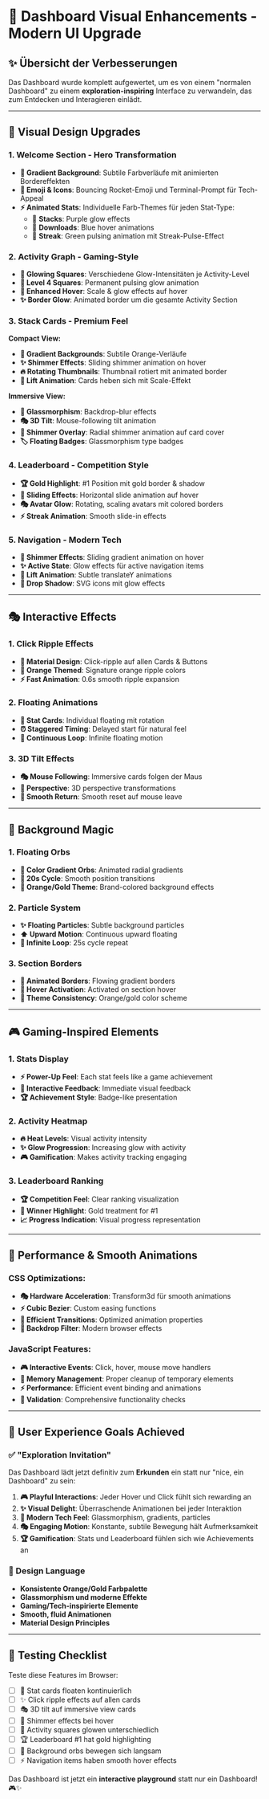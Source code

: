 # 🚀 Dashboard Visual Enhancements - Modern UI Upgrade

## ✨ Übersicht der Verbesserungen

Das Dashboard wurde komplett aufgewertet, um es von einem "normalen Dashboard" zu einem **exploration-inspiring** Interface zu verwandeln, das zum Entdecken und Interagieren einlädt.

---

## 🎨 Visual Design Upgrades

### 1. Welcome Section - Hero Transformation
- **🌈 Gradient Background**: Subtile Farbverläufe mit animierten Bordereffekten
- **🚀 Emoji & Icons**: Bouncing Rocket-Emoji und Terminal-Prompt für Tech-Appeal
- **⚡ Animated Stats**: Individuelle Farb-Themes für jeden Stat-Type:
  - 💜 **Stacks**: Purple glow effects 
  - 🔵 **Downloads**: Blue hover animations
  - 💚 **Streak**: Green pulsing animation mit Streak-Pulse-Effect

### 2. Activity Graph - Gaming-Style
- **💎 Glowing Squares**: Verschiedene Glow-Intensitäten je Activity-Level
- **🌟 Level 4 Squares**: Permanent pulsing glow animation
- **🎯 Enhanced Hover**: Scale & glow effects auf hover
- **✨ Border Glow**: Animated border um die gesamte Activity Section

### 3. Stack Cards - Premium Feel
**Compact View:**
- **🎨 Gradient Backgrounds**: Subtile Orange-Verläufe
- **✨ Shimmer Effects**: Sliding shimmer animation on hover
- **🔥 Rotating Thumbnails**: Thumbnail rotiert mit animated border
- **💫 Lift Animation**: Cards heben sich mit Scale-Effekt

**Immersive View:**
- **🌊 Glassmorphism**: Backdrop-blur effects
- **🎭 3D Tilt**: Mouse-following tilt animation
- **💎 Shimmer Overlay**: Radial shimmer animation auf card cover
- **🏷️ Floating Badges**: Glassmorphism type badges

### 4. Leaderboard - Competition Style
- **🏆 Gold Highlight**: #1 Position mit gold border & shadow
- **💫 Sliding Effects**: Horizontal slide animation auf hover
- **🎭 Avatar Glow**: Rotating, scaling avatars mit colored borders
- **⚡ Streak Animation**: Smooth slide-in effects

### 5. Navigation - Modern Tech
- **🌊 Shimmer Effects**: Sliding gradient animation on hover
- **✨ Active State**: Glow effects für active navigation items
- **🎯 Lift Animation**: Subtle translateY animations
- **💎 Drop Shadow**: SVG icons mit glow effects

---

## 🎭 Interactive Effects

### 1. Click Ripple Effects
- **💫 Material Design**: Click-ripple auf allen Cards & Buttons
- **🎨 Orange Themed**: Signature orange ripple colors
- **⚡ Fast Animation**: 0.6s smooth ripple expansion

### 2. Floating Animations
- **🎈 Stat Cards**: Individual floating mit rotation
- **⏰ Staggered Timing**: Delayed start für natural feel
- **🌊 Continuous Loop**: Infinite floating motion

### 3. 3D Tilt Effects
- **🎭 Mouse Following**: Immersive cards folgen der Maus
- **📐 Perspective**: 3D perspective transformations
- **🎯 Smooth Return**: Smooth reset auf mouse leave

---

## 🌌 Background Magic

### 1. Floating Orbs
- **🌈 Color Gradient Orbs**: Animated radial gradients
- **🔄 20s Cycle**: Smooth position transitions
- **🎨 Orange/Gold Theme**: Brand-colored background effects

### 2. Particle System
- **✨ Floating Particles**: Subtle background particles
- **⬆️ Upward Motion**: Continuous upward floating
- **🔄 Infinite Loop**: 25s cycle repeat

### 3. Section Borders
- **🌊 Animated Borders**: Flowing gradient borders
- **💎 Hover Activation**: Activated on section hover
- **🎨 Theme Consistency**: Orange/gold color scheme

---

## 🎮 Gaming-Inspired Elements

### 1. Stats Display
- **⚡ Power-Up Feel**: Each stat feels like a game achievement
- **🎯 Interactive Feedback**: Immediate visual feedback
- **🏆 Achievement Style**: Badge-like presentation

### 2. Activity Heatmap
- **🔥 Heat Levels**: Visual activity intensity
- **✨ Glow Progression**: Increasing glow with activity
- **🎮 Gamification**: Makes activity tracking engaging

### 3. Leaderboard Ranking
- **🏆 Competition Feel**: Clear ranking visualization
- **👑 Winner Highlight**: Gold treatment for #1
- **📈 Progress Indication**: Visual progress representation

---

## 🚀 Performance & Smooth Animations

### CSS Optimizations:
- **🎭 Hardware Acceleration**: Transform3d für smooth animations
- **⚡ Cubic Bezier**: Custom easing functions
- **🎯 Efficient Transitions**: Optimized animation properties
- **💎 Backdrop Filter**: Modern browser effects

### JavaScript Features:
- **🎮 Interactive Events**: Click, hover, mouse move handlers
- **🧹 Memory Management**: Proper cleanup of temporary elements
- **⚡ Performance**: Efficient event binding and animations
- **🎯 Validation**: Comprehensive functionality checks

---

## 🎯 User Experience Goals Achieved

### ✅ "Exploration Invitation" 
Das Dashboard lädt jetzt definitiv zum **Erkunden** ein statt nur "nice, ein Dashboard" zu sein:

1. **🎮 Playful Interactions**: Jeder Hover und Click fühlt sich rewarding an
2. **✨ Visual Delight**: Überraschende Animationen bei jeder Interaktion  
3. **🚀 Modern Tech Feel**: Glassmorphism, gradients, particles
4. **🎭 Engaging Motion**: Konstante, subtile Bewegung hält Aufmerksamkeit
5. **🏆 Gamification**: Stats und Leaderboard fühlen sich wie Achievements an

### 🎨 Design Language
- **Konsistente Orange/Gold Farbpalette**
- **Glassmorphism und moderne Effekte**
- **Gaming/Tech-inspirierte Elemente**
- **Smooth, fluid Animationen**
- **Material Design Principles**

---

## 🧪 Testing Checklist

Teste diese Features im Browser:
- [ ] 🎈 Stat cards floaten kontinuierlich
- [ ] ✨ Click ripple effects auf allen cards
- [ ] 🎭 3D tilt auf immersive view cards
- [ ] 🌊 Shimmer effects bei hover
- [ ] 💫 Activity squares glowen unterschiedlich
- [ ] 🏆 Leaderboard #1 hat gold highlighting
- [ ] 🌌 Background orbs bewegen sich langsam
- [ ] ⚡ Navigation items haben smooth hover effects

Das Dashboard ist jetzt ein **interactive playground** statt nur ein Dashboard! 🎮✨